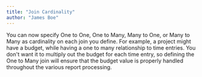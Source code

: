 ```yaml
---
title: "Join Cardinality"
author: "James Boe"
---
```

You can now specify One to One, One to Many, Many to One, or Many to Many as cardinality on each join you define.<!--more--> For example, a project might have a budget, while having a one to many relationship to time entries. You don't want it to multiply out the budget for each time entry, so defining the One to Many join will ensure that the budget value is properly handled throughout the various report processing.